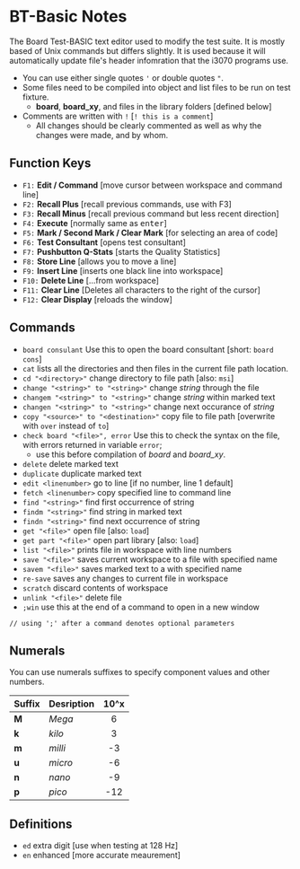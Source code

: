 # BT-Basic Notes

The Board Test-BASIC text editor used to modify the test suite. It is mostly based of Unix commands but differs slightly. It is used because it will automatically update file's header infomration that the i3070 programs use.

- You can use either single quotes `'` or double quotes `"`.
- Some files need to be compiled into object and list files to be run on test fixture.
  - **board**, **board\_xy**, and files in the library folders [defined below]
- Comments are written with `!` [`! this is a comment`]
  - All changes should be clearly commented as well as why the changes were made, and by whom.

## Function Keys

- `F1:` **Edit / Command** [move cursor between workspace and command line]
- `F2:` **Recall Plus** [recall previous commands, use with F3]
- `F3:` **Recall Minus** [recall previous command but less recent direction]
- `F4:` **Execute** [normally same as <kbd>enter</kbd>]
- `F5:` **Mark / Second Mark / Clear Mark** [for selecting an area of code]
- `F6:` **Test Consultant** [opens test consultant]
- `F7:` **Pushbutton Q-Stats** [starts the Quality Statistics]
- `F8:` **Store Line** [allows you to move a line]
- `F9:` **Insert Line** [inserts one black line into workspace]
- `F10:` **Delete Line** [...from workspace]
- `F11:` **Clear Line** [Deletes all characters to the right of the cursor]
- `F12:` **Clear Display** [reloads the window]

## Commands

- `board consulant` Use this to open the board consultant [short: `board cons`]
- `cat` lists all the directories and then files in the current file path location.
- `cd "<directory>"` change directory to file path [also: `msi`]
- `change "<string>" to "<string>"` change _string_ through the file
- `changem "<string>" to "<string>"` change _string_ within marked text
- `changen "<string>" to "<string>"` change next occurance of _string_
- `copy "<source>" to "<destination>"` copy file to file path [overwrite with `over` instead of `to`]
- `check board "<file>", error` Use this to check the syntax on the file, with errors returned in variable `error`;
  - use this before compilation of _board_ and _board\_xy_.
- `delete` delete marked text
- `duplicate` duplicate marked text
- `edit <linenumber>` go to line [if no number, line 1 default]
- `fetch <linenumber>` copy specified line to command line
- `find "<string>"` find first occurrence of string
- `findm "<string>"` find string in marked text
- `findn "<string>"` find next occurrence of string
- `get "<file>"` open file [also: `load`]
- `get part "<file>"` open part library [also: `load`]
- `list "<file>"` prints file in workspace with line numbers
- `save "<file>"` saves current workspace to a file with specified name
- `savem "<file>"` saves marked text to a with specified name
- `re-save` saves any changes to current file in workspace
- `scratch` discard contents of workspace
- `unlink "<file>"` delete file
- `;win` use this at the end of a command to open in a new window

`// using ';' after a command denotes optional parameters`

## Numerals

You can use numerals suffixes to specify component values and other numbers.

| Suffix | Desription | 10^x |
|--------|------------|:----:|
| **M**  | _Mega_     | 6    |
| **k**  | _kilo_     | 3    |
| **m**  | _milli_    | -3   |
| **u**  | _micro_    | -6   |
| **n**  | _nano_     | -9   |
| **p**  | _pico_     | -12  |

## Definitions

- `ed` extra digit [use when testing at 128 Hz]
- `en` enhanced [more accurate meaurement]